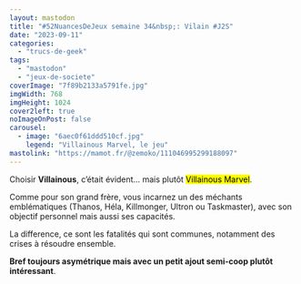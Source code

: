 ```yaml
---
layout: mastodon
title: "#52NuancesDeJeux semaine 34&nbsp;: Vilain #J2S"
date: "2023-09-11"
categories: 
  - "trucs-de-geek"
tags: 
  - "mastodon"
  - "jeux-de-societe"
coverImage: "7f89b2133a5791fe.jpg"
imgWidth: 768
imgHeight: 1024
cover2left: true
noImageOnPost: false
carousel: 
  - image: "6aec0f61ddd510cf.jpg"
    legend: "Villainous Marvel, le jeu"
mastolink: "https://mamot.fr/@zemoko/111046995299188097"
---
```


Choisir <strong>Villainous</strong>, c’était évident… mais plutôt <mark>Villainous Marvel</mark>.

Comme pour son grand frère, vous incarnez un des méchants emblématiques (Thanos, Héla, Killmonger, Ultron ou Taskmaster), avec son objectif personnel mais aussi ses capacités.

La difference, ce sont les fatalités qui sont communes, notamment des crises à résoudre ensemble.

<strong>Bref toujours asymétrique mais avec un petit ajout semi-coop plutôt intéressant</strong>.